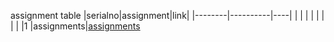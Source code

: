 assignment table
|serialno|assignment|link|
|--------|----------|----|
|        |          |    |
|        |          |    |
|1       |assignments|[assignments](https://github.com/anithauddisa/5g3prjct/tree/f139da86b49687196aa8cc6c002c4ade481dccf6/assignments)



